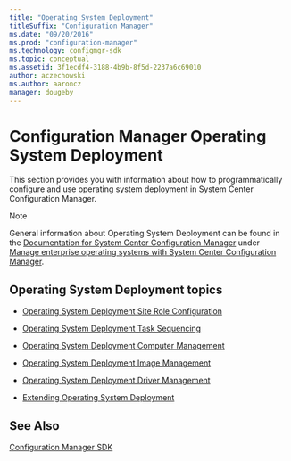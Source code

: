 ```yaml
---
title: "Operating System Deployment"
titleSuffix: "Configuration Manager"
ms.date: "09/20/2016"
ms.prod: "configuration-manager"
ms.technology: configmgr-sdk
ms.topic: conceptual
ms.assetid: 3f1ecdf4-3188-4b9b-8f5d-2237a6c69010
author: aczechowski
ms.author: aaroncz
manager: dougeby
---
```

# Configuration Manager Operating System Deployment
This section provides you with information about how to programmatically configure and use operating system deployment in System Center Configuration Manager.  

> [!NOTE]
>  General information about Operating System Deployment can be found in the [Documentation for System Center Configuration Manager](https://technet.microsoft.com/en-us/library/mt346023.aspx) under [Manage enterprise operating systems with System Center Configuration Manager](https://technet.microsoft.com/en-us/library/mt627933.aspx).  

## Operating System Deployment topics  

-   [Operating System Deployment Site Role Configuration](../../develop/osd/operating-system-deployment-site-role-configuration.md)  

-   [Operating System Deployment Task Sequencing](../../develop/osd/operating-system-deployment-task-sequencing.md)  

-   [Operating System Deployment Computer Management](../../develop/osd/operating-system-deployment-computer-management.md)  

-   [Operating System Deployment Image Management](../../develop/osd/operating-system-deployment-image-management.md)  

-   [Operating System Deployment Driver Management](../../develop/osd/operating-system-deployment-driver-management.md)  

-   [Extending Operating System Deployment](../../develop/osd/extending-operating-system-deployment.md)  

## See Also  
 [Configuration Manager SDK](../../develop/core/misc/system-center-configuration-manager-sdk.md)
